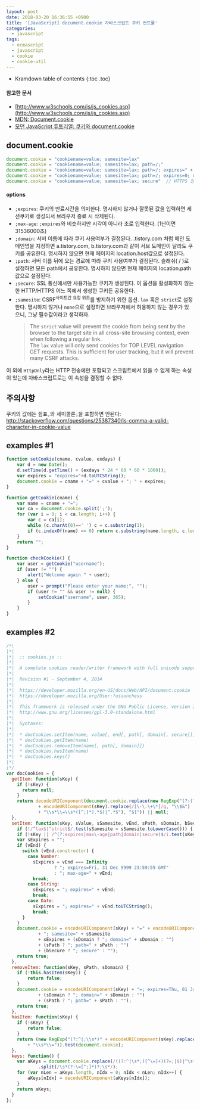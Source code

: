 ```yaml
---
layout: post
date: 2018-03-20 16:36:55 +0900
title: '[JavaScript] document.cookie 자바스크립트 쿠키 컨트롤'
categories:
  - javascript
tags:
  - ecmascript
  - javascript
  - cookie
  - cookie-util
---
```


* Kramdown table of contents
{:toc .toc}

#### 참고한 문서

- [http://www.w3schools.com/js/js_cookies.asp](http://www.w3schools.com/js/js_cookies.asp)
- [MDN: Document.cookie](https://developer.mozilla.org/en-US/docs/Web/API/Document/cookie)
- [모던 JavaScript 튜토리얼: 쿠키와 document.cookie](https://ko.javascript.info/cookie)

## document.cookie

```js
document.cookie = "cookiename=value; samesite=lax"
document.cookie = "cookiename=value; samesite=lax; path=/;"
document.cookie = "cookiename=value; samesite=lax; path=/; expires=" + new Date()  // 생성과 동시에 만료된다. 즉 삭제
document.cookie = "cookiename=value; samesite=lax; path=/; expires=0; domain=.tistory.com"
document.cookie = "cookiename=value; samesite=lax; secure"  // HTTPS 전송만 가능
```

#### options

- `;expires`: 쿠키의 만료시간을 의미한다. 명시하지 않거나 잘못된 값을 입력하면 세션쿠키로 생성되서 브라우저 종료 시 삭제된다.
- `;max-age`: `;expires`와 비슷하지만 시각이 아니라 초로 입력한다. (1년이면 31536000초)
- `;domain`: 서버 이름에 따라 쿠키 사용여부가 결정된다. .tistory.com 처럼 메인 도메인명을 지정하면 a.tistory.com, b.tistory.com과 같이 서브 도메인이 달라도 쿠키를 공유한다. 명시하지 않으면 현재 페이지의 location.host값으로 설정된다.
- `;path`: 서버 이름 뒤에 오는 경로에 따라 쿠키 사용여부가 결정된다. 슬래쉬( / )로 설정하면 모든 path에서 공유한다. 명시하지 않으면 현재 페이지의 location.path값으로 설정된다.
- `;secure`: SSL 통신에서만 사용가능한 쿠키가 생성된다. 이 옵션을 활성화하지 않는 한 HTTP/HTTPS 어느 쪽에서 생성한 쿠키든 공유한다.
- `;samesite`: CSRF<sup>사이트간 요청 위조</sup>를 방지하기 위한 옵션. `lax` 혹은 `strict`로 설정한다. 명시하지 않거나 `none`으로 설정하면 브라우저에서 허용하지 않는 경우가 있으니, 그냥 필수값이라고 생각하자.
  > The `strict` value will prevent the cookie from being sent by the browser to the target site in all cross-site browsing context, even when following a regular link.  
  > The `lax` value will only send cookies for TOP LEVEL navigation GET requests. This is sufficient for user tracking, but it will prevent many CSRF attacks.

이 외에 `HttpOnly`라는 HTTP 전송에만 포함되고 스크립트에서 읽을 수 없게 하는 속성이 있는데 자바스크립트로는 이 속성을 결정할 수 없다.

## 주의사항

쿠키의 값에는 쉼표`,`와 세미콜론`;`을 포함하면 안된다:  
http://stackoverflow.com/questions/25387340/is-comma-a-valid-character-in-cookie-value

## examples \#1

```js
function setCookie(cname, cvalue, exdays) {
    var d = new Date();
    d.setTime(d.getTime() + (exdays * 24 * 60 * 60 * 1000));
    var expires = "expires="+d.toUTCString();
    document.cookie = cname + "=" + cvalue + "; " + expires;
}

function getCookie(cname) {
    var name = cname + "=";
    var ca = document.cookie.split(';');
    for (var i = 0; i < ca.length; i++) {
        var c = ca[i];
        while (c.charAt(0)==' ') c = c.substring(1);
        if (c.indexOf(name) == 0) return c.substring(name.length, c.length);
    }
    return "";
}

function checkCookie() {
    var user = getCookie("username");
    if (user != "") {
        alert("Welcome again " + user);
    } else {
        user = prompt("Please enter your name:", "");
        if (user != "" && user != null) {
            setCookie("username", user, 365);
        }
    }
}
```

## examples \#2

```js
/*\
|*|
|*|  :: cookies.js ::
|*|
|*|  A complete cookies reader/writer framework with full unicode support.
|*|
|*|  Revision #1 - September 4, 2014
|*|
|*|  https://developer.mozilla.org/en-US/docs/Web/API/document.cookie
|*|  https://developer.mozilla.org/User:fusionchess
|*|
|*|  This framework is released under the GNU Public License, version 3 or later.
|*|  http://www.gnu.org/licenses/gpl-3.0-standalone.html
|*|
|*|  Syntaxes:
|*|
|*|  * docCookies.setItem(name, value[, end[, path[, domain[, secure]]]])
|*|  * docCookies.getItem(name)
|*|  * docCookies.removeItem(name[, path[, domain]])
|*|  * docCookies.hasItem(name)
|*|  * docCookies.keys()
|*|
\*/
var docCookies = {
  getItem: function(sKey) {
    if (!sKey) {
      return null;
    }
    return decodeURIComponent(document.cookie.replace(new RegExp("(?:(?:^|.*;)\\s*"
            + encodeURIComponent(sKey).replace(/[\-\.\+\*]/g, "\\$&")
            + "\\s*\\=\\s*([^;]*).*$)|^.*$"), "$1")) || null;
  },
  setItem: function(sKey, sValue, sSamesite, vEnd, sPath, sDomain, bSecure) {
    if (!/^lax$|^strict$/.test(sSamesite = sSamesite.toLowerCase())) { return false; }
    if (!sKey || /^(?:expires|max\-age|path|domain|secure)$/i.test(sKey)) { return false; }
    var sExpires = "";
    if (vEnd) {
      switch (vEnd.constructor) {
        case Number:
          sExpires = vEnd === Infinity
                  ? "; expires=Fri, 31 Dec 9999 23:59:59 GMT"
                  : "; max-age=" + vEnd;
          break;
        case String:
          sExpires = "; expires=" + vEnd;
          break;
        case Date:
          sExpires = "; expires=" + vEnd.toUTCString();
          break;
      }
    }
    document.cookie = encodeURIComponent(sKey) + "=" + encodeURIComponent(sValue)
            + "; samesite=" + sSamesite
            + sExpires + (sDomain ? "; domain=" + sDomain : "")
            + (sPath ? "; path=" + sPath : "")
            + (bSecure ? "; secure" : "");
    return true;
  },
  removeItem: function(sKey, sPath, sDomain) {
    if (!this.hasItem(sKey)) {
        return false;
    }
    document.cookie = encodeURIComponent(sKey) + "=; expires=Thu, 01 Jan 1970 00:00:00 GMT"
            + (sDomain ? "; domain=" + sDomain : "")
            + (sPath ? "; path=" + sPath : "");
    return true;
  },
  hasItem: function(sKey) {
    if (!sKey) {
        return false;
    }
    return (new RegExp("(?:^|;\\s*)" + encodeURIComponent(sKey).replace(/[\-\.\+\*]/g, "\\$&")
        + "\\s*\\=")).test(document.cookie);
  },
  keys: function() {
    var aKeys = document.cookie.replace(/((?:^|\s*;)[^\=]+)(?=;|$)|^\s*|\s*(?:\=[^;]*)?(?:\1|$)/g, "")
            .split(/\s*(?:\=[^;]*)?;\s*/);
    for (var nLen = aKeys.length, nIdx = 0; nIdx < nLen; nIdx++) {
        aKeys[nIdx] = decodeURIComponent(aKeys[nIdx]);
    }
    return aKeys;
  }
};
```
